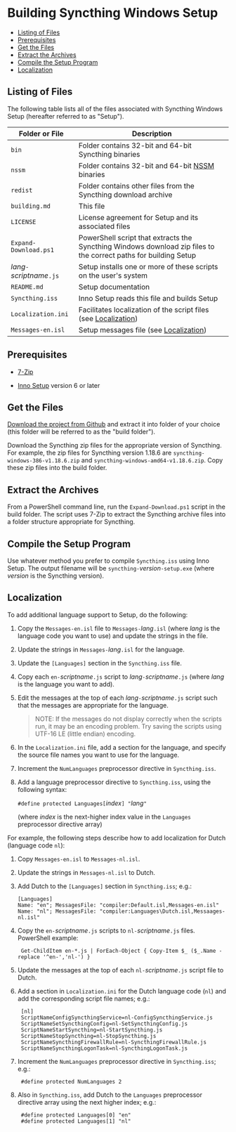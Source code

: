 ﻿<!-- omit in toc -->
# Building Syncthing Windows Setup

- [Listing of Files](#listing-of-files)
- [Prerequisites](#prerequisites)
- [Get the Files](#get-the-files)
- [Extract the Archives](#extract-the-archives)
- [Compile the Setup Program](#compile-the-setup-program)
- [Localization](#localization)

## Listing of Files

The following table lists all of the files associated with Syncthing Windows Setup (hereafter referred to as "Setup").

| Folder or File             | Description
| --------------             | -----------
| `bin`                      | Folder contains 32-bit and 64-bit Syncthing binaries
| `nssm`                     | Folder contains 32-bit and 64-bit [NSSM](https://nssm.cc) binaries
| `redist`                   | Folder contains other files from the Syncthing download archive
| `building.md`              | This file
| `LICENSE`                  | License agreement for Setup and its associated files
| `Expand-Download.ps1`      | PowerShell script that extracts the Syncthing Windows download zip files to the correct paths for building Setup
| _lang_`-`_scriptname_`.js` | Setup installs one or more of these scripts on the user's system
| `README.md`                | Setup documentation
| `Syncthing.iss`            | Inno Setup reads this file and builds Setup
| `Localization.ini`         | Facilitates localization of the script files (see [Localization](#localization))
| `Messages-en.isl`          | Setup messages file (see [Localization](#localization))

## Prerequisites

* [7-Zip](https://www.7-zip.org/)

* [Inno Setup](https://www.jrsoftware.org/isinfo.php) version 6 or later

## Get the Files

[Download the project from Github](https://github.com/Bill-Stewart/SyncthingWindowsSetup/archive/refs/heads/main.zip) and extract it into folder of your choice (this folder will be referred to as the "build folder").

Download the Syncthing zip files for the appropriate version of Syncthing. For example, the zip files for Syncthing version 1.18.6 are `syncthing-windows-386-v1.18.6.zip` and `syncthing-windows-amd64-v1.18.6.zip`. Copy these zip files into the build folder.

## Extract the Archives

From a PowerShell command line, run the `Expand-Download.ps1` script in the build folder. The script uses 7-Zip to extract the Syncthing archive files into a folder structure appropriate for Syncthing.

## Compile the Setup Program

Use whatever method you prefer to compile `Syncthing.iss` using Inno Setup. The output filename will be `syncthing-`_version_`-setup.exe` (where _version_ is the Syncthing version).

## Localization

To add additional language support to Setup, do the following:

1. Copy the `Messages-en.isl` file to `Messages-`_lang_`.isl` (where _lang_ is the language code you want to use) and update the strings in the file.

2. Update the strings in `Messages-`_lang_`.isl` for the language.

3. Update the `[Languages]` section in the `Syncthing.iss` file.

4. Copy each `en-`_scriptname_`.js` script to _lang_`-`_scriptname_`.js` (where _lang_ is the language you want to add).

5. Edit the messages at the top of each _lang_`-`_scriptname_`.js` script such that the messages are appropriate for the language.

    > NOTE: If the messages do not display correctly when the scripts run, it may be an encoding problem. Try saving the scripts using UTF-16 LE (little endian) encoding.

6. In the `Localization.ini` file, add a section for the language, and specify the source file names you want to use for the language.

7. Increment the `NumLanguages` preprocessor directive in `Syncthing.iss`.

8. Add a language preprocessor directive to `Syncthing.iss`, using the following syntax:

   `#define protected Languages[`_index_`] "`_lang_`"`

   (where _index_ is the next-higher index value in the `Languages` preprocessor directive array)

For example, the following steps describe how to add localization for Dutch (language code `nl`):

1. Copy `Messages-en.isl` to `Messages-nl.isl`.

2. Update the strings in `Messages-nl.isl` to Dutch.

3. Add Dutch to the `[Languages]` section in `Syncthing.iss`; e.g.:

       [Languages]
       Name: "en"; MessagesFile: "compiler:Default.isl,Messages-en.isl"
       Name: "nl"; MessagesFile: "compiler:Languages\Dutch.isl,Messaages-nl.isl"

4. Copy the `en-`_scriptname_`.js` scripts to `nl-`_scriptname_`.js` files. PowerShell example:

        Get-ChildItem en-*.js | ForEach-Object { Copy-Item $_ ($_.Name -replace '^en-','nl-') }

5. Update the messages at the top of each `nl-`_scriptname_`.js` script file to Dutch.

6. Add a section in `Localization.ini` for the Dutch language code (`nl`) and add the corresponding script file names; e.g.:

        [nl]
        ScriptNameConfigSyncthingService=nl-ConfigSyncthingService.js
        ScriptNameSetSyncthingConfig=nl-SetSyncthingConfig.js
        ScriptNameStartSyncthing=nl-StartSyncthing.js
        ScriptNameStopSyncthing=nl-StopSyncthing.js
        ScriptNameSyncthingFirewallRule=nl-SyncthingFirewallRule.js
        ScriptNameSyncthingLogonTask=nl-SyncthingLogonTask.js

7. Increment the `NumLanguages` preprocessor directive in `Syncthing.iss`; e.g.:

        #define protected NumLanguages 2

8. Also in `Syncthing.iss`, add Dutch to the `Languages` preprocessor directive array using the next higher index; e.g.:

        #define protected Languages[0] "en"
        #define protected Languages[1] "nl"
